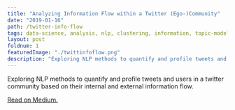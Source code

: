 ```yaml
---
title: "Analyzing Information Flow within a Twitter (Ego-)Community"
date: "2019-01-16"
path: /twitter-info-flow
tags: data-science, analysis, nlp, clustering, information, topic-modelling
layout: post
foldnum: 1
featuredImage: "./twittinfoflow.png"
description: "Exploring NLP methods to quantify and profile tweets and users in a twitter community based on their internal and external information flow."
---
```


Exploring NLP methods to quantify and profile tweets and users in a twitter community based on their internal and external information flow.

[Read on Medium.](https://towardsdatascience.com/information-flow-within-twitter-community-def9e939bb99)